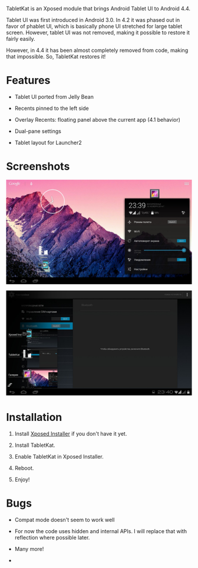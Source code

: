 TabletKat is an Xposed module that brings Android Tablet UI to Android 4.4.

Tablet UI was first introduced in Android 3.0. In 4.2 it was phased out in favor of phablet UI, which is basically phone UI stretched for large tablet screen. However, tablet UI was not removed, making it possible to restore it fairly easily.

However, in 4.4 it has been almost completely removed from code, making that impossible. So, TabletKat restores it!

Features
========

* Tablet UI ported from Jelly Bean

* Recents pinned to the left side

* Overlay Recents: floating panel above the current app (4.1 behavior)

* Dual-pane settings

* Tablet layout for Launcher2

Screenshots
===========

![Screenshot](/screenshots/1.jpg?raw=true)

![Screenshot](/screenshots/2.jpg?raw=true)

Installation
============

1. Install [Xposed Installer](http://repo.xposed.info/module/de.robv.android.xposed.installer) if you don't have it yet.

2. Install TabletKat.

3. Enable TabletKat in Xposed Installer.

4. Reboot.

5. Enjoy!

Bugs
====

* Compat mode doesn't seem to work well

* For now the code uses hidden and internal APIs. I will replace that with reflection where possible later.

* Many more!
* 




























